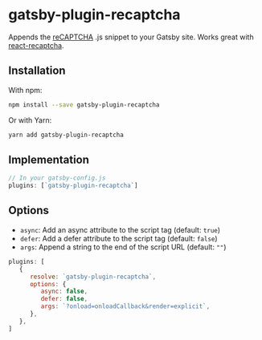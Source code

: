 # gatsby-plugin-recaptcha

Appends the [reCAPTCHA](https://www.google.com/recaptcha/) .js snippet to your Gatsby site. Works great with [react-recaptcha](https://www.npmjs.com/package/react-recaptcha).

## Installation

With npm:

```bash
npm install --save gatsby-plugin-recaptcha
```

Or with Yarn:

```bash
yarn add gatsby-plugin-recaptcha
```

## Implementation

```javascript
// In your gatsby-config.js
plugins: [`gatsby-plugin-recaptcha`]
```

## Options

- `async`: Add an async attribute to the script tag (default: `true`)
- `defer`: Add a defer attribute to the script tag (default: `false`)
- `args`: Append a string to the end of the script URL (default: `""`)

```javascript
plugins: [
   {
      resolve: `gatsby-plugin-recaptcha`,
      options: {
         async: false,
         defer: false,
         args: `?onload=onloadCallback&render=explicit`,
      },
   },
]
```